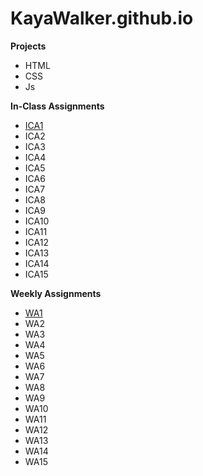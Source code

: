# KayaWalker.github.io

**Projects**
* HTML
* CSS
* Js

**In-Class Assignments**
* [ICA1](file:///C:/Users/Kaya/Downloads/Kaya%20Walker%20ICA1%20--%20How%20to%20Search.pdf)
* ICA2
* ICA3
* ICA4
* ICA5
* ICA6
* ICA7
* ICA8
* ICA9
* ICA10
* ICA11
* ICA12
* ICA13
* ICA14
* ICA15

**Weekly Assignments**
* [WA1](KayaWalker.github.io/wa/wa1.html)
* WA2
* WA3
* WA4
* WA5
* WA6
* WA7
* WA8
* WA9
* WA10
* WA11
* WA12
* WA13
* WA14
* WA15
